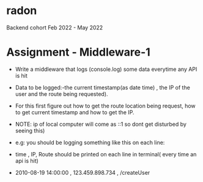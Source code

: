 # radon 
Backend cohort Feb 2022 - May 2022

# Assignment - Middleware-1

- Write a middleware that logs (console.log) some data everytime any API is hit
- Data to be logged:-the current timestamp(as date time) , the IP of the user and the route being requested).
- For this first figure out how to get the route location being request, how to get current timestamp and how to get the IP.
- NOTE: ip of local computer will come as ::1 so dont get disturbed by seeing this)

- e.g: you should be logging something like this on each line:
- time , IP, Route should be printed on each line in terminal( every time an api is hit)
- 2010-08-19 14:00:00 , 123.459.898.734 , /createUser
